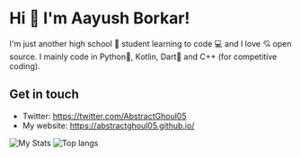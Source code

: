 # Hi 👋 I'm Aayush Borkar!
I'm just another high school 🏫 student learning to code 💻 and I love 💘 open source. I mainly code in Python🐍, Kotlin, Dart🎯 and C++ (for competitive coding).

## Get in touch
- Twitter: https://twitter.com/AbstractGhoul05
- My website: https://abstractghoul05.github.io/

![My Stats](https://github-readme-stats.vercel.app/api?username=aayushborkar14)
![Top langs](https://github-readme-stats.vercel.app/api/top-langs/?username=aayushborkar14&layout=compact)
